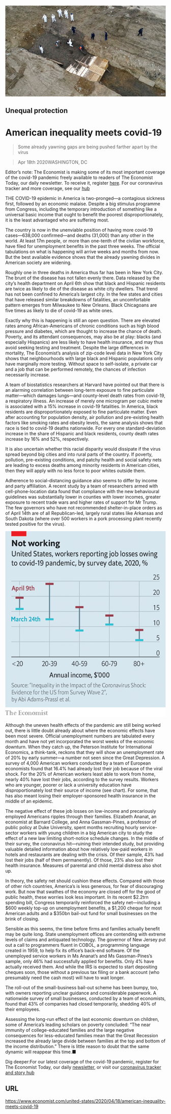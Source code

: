 ![](./images/20200418_USP002_0.jpg)

## Unequal protection

# American inequality meets covid-19

> Some already yawning gaps are being pushed farther apart by the virus

> Apr 18th 2020WASHINGTON, DC

Editor’s note: The Economist is making some of its most important coverage of the covid-19 pandemic freely available to readers of The Economist Today, our daily newsletter. To receive it, register [here](https://www.economist.com//newslettersignup). For our coronavirus tracker and more coverage, see our [hub](https://www.economist.com//coronavirus)

THE COVID-19 epidemic in America is two-pronged—a contagious sickness first, followed by an economic malaise. Despite a big stimulus programme from Congress, including the temporary introduction of something like a universal basic income that ought to benefit the poorest disproportionately, it is the least advantaged who are suffering most.

The country is now in the unenviable position of having more covid-19 cases—638,000 confirmed—and deaths (31,000) than any other in the world. At least 17m people, or more than one-tenth of the civilian workforce, have filed for unemployment benefits in the past three weeks. The official tabulations on what is happening will arrive weeks and months from now. But the best available evidence shows that the already yawning divides in American society are widening.

Roughly one in three deaths in America thus far has been in New York City. The brunt of the disease has not fallen evenly there. Data released by the city’s health department on April 6th show that black and Hispanic residents are twice as likely to die of the disease as white city dwellers. That trend has not been confined to America’s largest city. In the few states and cities that have released similar breakdowns of fatalities, an uncomfortable pattern emerges from Milwaukee to New Orleans. Black Chicagoans are five times as likely to die of covid-19 as white ones.

Exactly why this is happening is still an open question. There are elevated rates among African-Americans of chronic conditions such as high blood pressure and diabetes, which are thought to increase the chance of death. Poverty, and its attendant consequences, may also be at play: blacks (and especially Hispanics) are less likely to have health insurance, and may thus avoid seeking testing and treatment. Despite the large differences in mortality, The Economist’s analysis of zip-code level data in New York City shows that neighbourhoods with large black and Hispanic populations only have marginally more testing. Without space to self-isolate, a private car and a job that can be performed remotely, the chances of infection necessarily increase.

A team of biostatistics researchers at Harvard have pointed out that there is an alarming correlation between long-term exposure to fine particulate matter—which damages lungs—and county-level death rates from covid-19, a respiratory illness. An increase of merely one microgram per cubic metre is associated with a 15% increase in covid-19 fatalities. In America, black residents are disproportionately exposed to fine particulate matter. Even after accounting for population density, air pollution and pre-existing health factors like smoking rates and obesity levels, the same analysis shows that race is tied to covid-19 deaths nationwide. For every one standard-deviation increase in the share of Hispanic and black residents, county death rates increase by 16% and 52%, respectively.

It is also uncertain whether this racial disparity would dissipate if the virus spread beyond big cities and into rural parts of the country. If poverty, pollution, pre-existing conditions, and patchy health and social safety nets are leading to excess deaths among minority residents in American cities, then they will apply with no less force to poor whites outside them.

Adherence to social-distancing guidance also seems to differ by income and party affiliation. A recent study by a team of researchers armed with cell-phone-location data found that compliance with the new behavioural guidelines was substantially lower in counties with lower incomes, greater exposure to recent trade wars and higher rates of support for Mr Trump. The few governors who have not recommended shelter-in-place orders as of April 14th are of all Republican-led, largely rural states like Arkansas and South Dakota (where over 500 workers in a pork processing plant recently tested positive for the virus).



![](./images/20200418_USC232.png)

Although the uneven health effects of the pandemic are still being worked out, there is little doubt already about where the economic effects have been most severe. Official unemployment numbers are tabulated every month and have not yet incorporated the worst weeks of the economic downturn. When they catch up, the Peterson Institute for International Economics, a think-tank, reckons that they will show an unemployment rate of 20% by early summer—a number not seen since the Great Depression. A survey of 4,000 American workers conducted by a team of European economists found that 16.4% had already lost their job because of the viral shock. For the 20% of American workers least able to work from home, nearly 40% have lost their jobs, according to the survey results. Workers who are younger, poorer or lack a university education have disproportionately lost their source of income (see chart). For some, that has also meant losing their employer-sponsored health insurance in the middle of an epidemic.

The negative effect of these job losses on low-income and precariously employed Americans ripples through their families. Elizabeth Ananat, an economist at Barnard College, and Anna Gassman-Pines, a professor of public policy at Duke University, spent months recruiting hourly service-sector workers with young children in a big American city to study the effect of a new law limiting short-notice schedule changes. In the middle of their survey, the coronavirus hit—ruining their intended study, but providing valuable detailed information about how relatively low-paid workers in hotels and restaurants are dealing with the crisis. Of their sample, 43% had lost their jobs (half of them permanently). Of those, 23% also lost their health insurance. Measures of parental and child mental distress also shot up.

In theory, the safety net should cushion these effects. Compared with those of other rich countries, America’s is less generous, for fear of discouraging work. But now that swathes of the economy are closed off for the good of public health, these worries look less important. In its recent $2.2trn spending bill, Congress temporarily reinforced the safety net—including a $600 weekly top-up on unemployment benefits, a $1,200 cheque for most American adults and a $350bn bail-out fund for small businesses on the brink of closing.

Sensible as this seems, the time before firms and families actually benefit may be quite long. State unemployment offices are contending with extreme levels of claims and antiquated technology. The governor of New Jersey put out a call to programmers fluent in COBOL, a programming language created in 1959, to help fix its office’s back-end software. Of the unemployed service workers in Ms Ananat’s and Ms Gassman-Pines’s sample, only 46% had successfully applied for benefits. Only 4% have actually received them. And while the IRS is expected to start depositing cheques soon, those without a previous tax filing or a bank account (who presumably need the cash most) will have to wait longer.

The roll-out of the small-business bail-out scheme has been bumpy, too, with owners reporting unclear guidance and considerable paperwork. A nationwide survey of small businesses, conducted by a team of economists, found that 43% of companies had closed temporarily, shedding 40% of their employees.

Assessing the long-run effect of the last economic downturn on children, some of America’s leading scholars on poverty concluded: “The near immunity of college-educated families and the large negative consequences for less-educated families mean that the Great Recession increased the already large divide between families at the top and bottom of the income distribution.” There is little reason to doubt that the same dynamic will reappear this time.■

Dig deeper:For our latest coverage of the covid-19 pandemic, register for The Economist Today, our daily [newsletter](https://www.economist.com//newslettersignup), or visit our [coronavirus tracker and story hub](https://www.economist.com//coronavirus)

## URL

https://www.economist.com/united-states/2020/04/18/american-inequality-meets-covid-19

